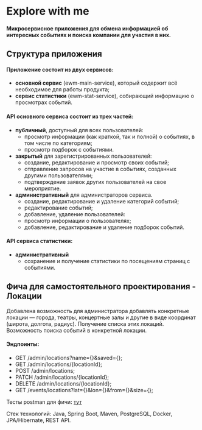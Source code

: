 # Explore with me
#### Микросервисное приложения для обмена информацией об интересных событиях и поиска компании для участия в них.
## Структура приложения
#### Приложение состоит из двух сервисов:
- **основной сервис** (ewm-main-service), который содержит всё необходимое для работы продукта;
- **сервис статистики** (ewm-stat-service), собирающий информацию о просмотрах событий.
#### API основного сервиса состоит из трех частей:
- **публичный**, доступный для всех пользователей:
    - просмотр информации (как краткой, так и полной) о событиях, в том числе по категориям;
    - просмотр подборок с событиями.
- **закрытый** для зарегистрированных пользователей:
    - создание, редактирование и просмотр своих событий;
    - отправление запросов на участие в событиях, созданных другими пользователями;
    - подтверждение заявок других пользователей на свое мероприятие.
- **административный** для администраторов сервиса.
    - создание, редактирование и удаление категорий событий;
    - редактирование событий;
    - добавление, удаление пользователей:
    - просмотр информации о пользователях;
    - добавление, редактирование и удаление подборок событий.
#### API сервиса статистики:
- **административный**
    - сохранение и получение статистики по посещениям страниц с событиями.
## Фича для самостоятельного проектирования - Локации
Добавлена возможность для администратора добавлять конкретные локации — города, театры, концертные залы и другие в виде
координат (широта, долгота, радиус). Получение списка этих локаций. Возможность поиска событий в конкретной локации.

#### Эндпоинты:
- GET /admin/locations?name={}&saved={};
- GET /admin/locations/{locationId};
- POST /admin/locations;
- PATCH /admin/locations/{locationId};
- DELETE /admin/locations/{locationId};
- GET /events/locations?lat={}&lon={}&from={}&size={};

Тесты postman для фичи: [тут](https://github.com/NastyaIM/java-explore-with-me/blob/main/postman/feature.json)

Стек технологий: Java, Spring Boot, Maven, PostgreSQL, Docker, JPA/Hibernate, REST API.